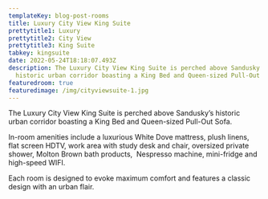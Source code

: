 ```yaml
---
templateKey: blog-post-rooms
title: Luxury City View King Suite
prettytitle1: Luxury
prettytitle2: City View
prettytitle3: King Suite
tabkey: kingsuite
date: 2022-05-24T18:18:07.493Z
description: The Luxury City View King Suite is perched above Sandusky’s
  historic urban corridor boasting a King Bed and Queen-sized Pull-Out Sofa.
featuredroom: true
featuredimage: /img/cityviewsuite-1.jpg
---
```

The Luxury City View King Suite is perched above Sandusky’s historic urban corridor boasting a King Bed and Queen-sized Pull-Out Sofa.

In-room amenities include a luxurious White Dove mattress, plush linens, flat screen HDTV, work area with study desk and chair, oversized private shower, Molton Brown bath products,  Nespresso machine, mini-fridge and high-speed WIFI.

Each room is designed to evoke maximum comfort and features a classic design with an urban flair.